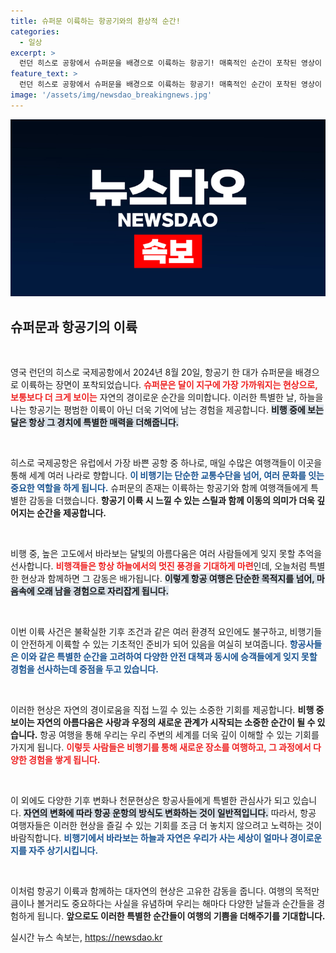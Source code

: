 ```yaml
---
title: 슈퍼문 이륙하는 항공기와의 환상적 순간!
categories:
  - 일상
excerpt: >
  런던 히스로 공항에서 슈퍼문을 배경으로 이륙하는 항공기! 매혹적인 순간이 포착된 영상이 화제를 모으고 있다. 놓치지 마세요!
feature_text: >
  런던 히스로 공항에서 슈퍼문을 배경으로 이륙하는 항공기! 매혹적인 순간이 포착된 영상이 화제를 모으고 있다. 놓치지 마세요!
image: '/assets/img/newsdao_breakingnews.jpg'
---
```


<p><img src="/assets/img/newsdao_breakingnews.jpg" alt="koreaapp 속보" /></p>

<h2 data-ke-size="size26">슈퍼문과 항공기의 이륙</h2>

<p data-ke-size="size16">&nbsp;</p>

<p>영국 런던의 히스로 국제공항에서 2024년 8월 20일, 항공기 한 대가 슈퍼문을 배경으로 이륙하는 장면이 포착되었습니다. <b><span style="color: #ee2323;">슈퍼문은 달이 지구에 가장 가까워지는 현상으로, 보통보다 더 크게 보이는</span></b> 자연의 경이로운 순간을 의미합니다. 이러한 특별한 날, 하늘을 나는 항공기는 평범한 이륙이 아닌 더욱 기억에 남는 경험을 제공합니다. <b><span style="background-color: #21538527;">비행 중에 보는 달은 항상 그 경치에 특별한 매력을 더해줍니다.</span></b> </p>

<p data-ke-size="size16">&nbsp;</p>

<p>히스로 국제공항은 유럽에서 가장 바쁜 공항 중 하나로, 매일 수많은 여행객들이 이곳을 통해 세계 여러 나라로 향합니다. <b><span style="color: #1a5490;">이 비행기는 단순한 교통수단을 넘어, 여러 문화를 잇는 중요한 역할을 하게 됩니다.</span></b> 슈퍼문의 존재는 이륙하는 항공기와 함께 여행객들에게 특별한 감동을 더했습니다. <b>항공기 이륙 시 느낄 수 있는 스릴과 함께 이동의 의미가 더욱 깊어지는 순간을 제공합니다.</b> </p>

<p data-ke-size="size16">&nbsp;</p>

<p>비행 중, 높은 고도에서 바라보는 달빛의 아름다움은 여러 사람들에게 잊지 못할 추억을 선사합니다. <b><span style="color: #ee2323;">비행객들은 항상 하늘에서의 멋진 풍경을 기대하게 마련</span></b>인데, 오늘처럼 특별한 현상과 함께하면 그 감동은 배가됩니다. <b><span style="background-color: #21538527;">이렇게 항공 여행은 단순한 목적지를 넘어, 마음속에 오래 남을 경험으로 자리잡게 됩니다.</span></b></p>

<p data-ke-size="size16">&nbsp;</p>

<p>이번 이륙 사건은 불확실한 기후 조건과 같은 여러 환경적 요인에도 불구하고, 비행기들이 안전하게 이륙할 수 있는 기초적인 준비가 되어 있음을 여실히 보여줍니다. <b><span style="color: #1a5490;">항공사들은 이와 같은 특별한 순간을 고려하여 다양한 안전 대책과 동시에 승객들에게 잊지 못할 경험을 선사하는데 중점을 두고 있습니다.</span></b> </p>

<p data-ke-size="size16">&nbsp;</p>

<p>이러한 현상은 자연의 경이로움을 직접 느낄 수 있는 소중한 기회를 제공합니다. <b>비행 중 보이는 자연의 아름다움은 사랑과 우정의 새로운 관계가 시작되는 소중한 순간이 될 수 있습니다.</b> 항공 여행을 통해 우리는 우리 주변의 세계를 더욱 깊이 이해할 수 있는 기회를 가지게 됩니다. <b><span style="color: #ee2323;">이렇듯 사람들은 비행기를 통해 새로운 장소를 여행하고, 그 과정에서 다양한 경험을 쌓게 됩니다.</span></b> </p>

<p data-ke-size="size16">&nbsp;</p>

<p>이 외에도 다양한 기후 변화나 천문현상은 항공사들에게 특별한 관심사가 되고 있습니다. <b><span style="background-color: #21538527;">자연의 변화에 따라 항공 운항의 방식도 변화하는 것이 일반적입니다.</span></b> 따라서, 항공 여행자들은 이러한 현상을 즐길 수 있는 기회를 조금 더 놓치지 않으려고 노력하는 것이 바람직합니다. <b><span style="color: #1a5490;">비행기에서 바라보는 하늘과 자연은 우리가 사는 세상이 얼마나 경이로운지를 자주 상기시킵니다.</span></b></p>

<p data-ke-size="size16">&nbsp;</p>

<p>이처럼 항공기 이륙과 함께하는 대자연의 현상은 고유한 감동을 줍니다. 여행의 목적만큼이나 볼거리도 중요하다는 사실을 유념하며 우리는 해마다 다양한 날들과 순간들을 경험하게 됩니다. <b>앞으로도 이러한 특별한 순간들이 여행의 기쁨을 더해주기를 기대합니다.</b></p>
실시간 뉴스 속보는, <a href="https://newsdao.kr" rel="dofollow">https://newsdao.kr</a>



